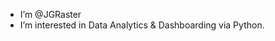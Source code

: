 - I’m @JGRaster
- I’m interested in Data Analytics & Dashboarding via Python.

<!---
JGRaster/JGRaster is a ✨ special ✨ repository because its `README.md` (this file) appears on your GitHub profile.
You can click the Preview link to take a look at your changes.
--->
